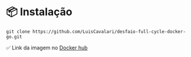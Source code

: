 # 📦 Instalação 
``` git clone https://github.com/LuisCavalari/desfaio-full-cycle-docker-go.git ``` 

✅ Link da imagem no [Docker hub](https://hub.docker.com/repository/docker/luiscavalari/fullcycle/general)
